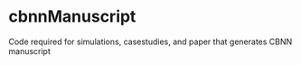 # cbnnManuscript
Code required for simulations, casestudies, and paper that generates CBNN manuscript
